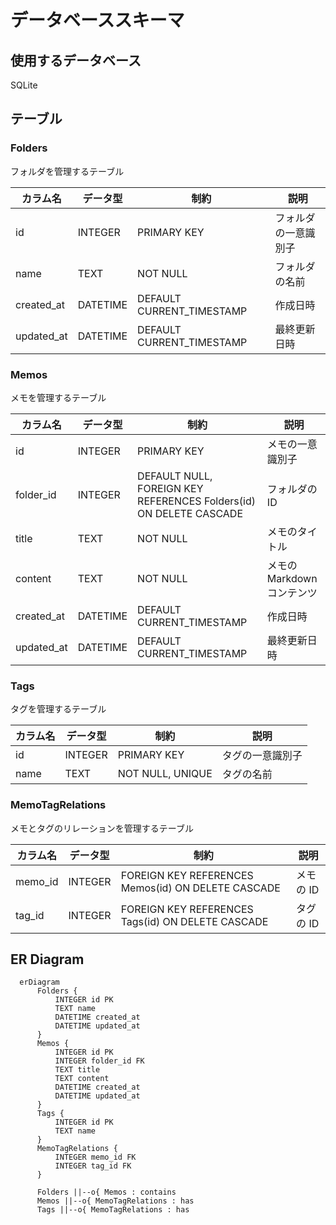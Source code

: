 # データベーススキーマ

## 使用するデータベース

SQLite

## テーブル

### Folders

フォルダを管理するテーブル

| カラム名   | データ型 | 制約                      | 説明                 |
| ---------- | -------- | ------------------------- | -------------------- |
| id         | INTEGER  | PRIMARY KEY               | フォルダの一意識別子 |
| name       | TEXT     | NOT NULL                  | フォルダの名前       |
| created_at | DATETIME | DEFAULT CURRENT_TIMESTAMP | 作成日時             |
| updated_at | DATETIME | DEFAULT CURRENT_TIMESTAMP | 最終更新日時         |

### Memos

メモを管理するテーブル

| カラム名   | データ型 | 制約                                                               | 説明                       |
| ---------- | -------- | ------------------------------------------------------------------ | -------------------------- |
| id         | INTEGER  | PRIMARY KEY                                                        | メモの一意識別子           |
| folder_id  | INTEGER  | DEFAULT NULL, FOREIGN KEY REFERENCES Folders(id) ON DELETE CASCADE | フォルダの ID              |
| title      | TEXT     | NOT NULL                                                           | メモのタイトル             |
| content    | TEXT     | NOT NULL                                                           | メモの Markdown コンテンツ |
| created_at | DATETIME | DEFAULT CURRENT_TIMESTAMP                                          | 作成日時                   |
| updated_at | DATETIME | DEFAULT CURRENT_TIMESTAMP                                          | 最終更新日時               |

### Tags

タグを管理するテーブル

| カラム名 | データ型 | 制約             | 説明             |
| -------- | -------- | ---------------- | ---------------- |
| id       | INTEGER  | PRIMARY KEY      | タグの一意識別子 |
| name     | TEXT     | NOT NULL, UNIQUE | タグの名前       |

### MemoTagRelations

メモとタグのリレーションを管理するテーブル

| カラム名 | データ型 | 制約                                               | 説明      |
| -------- | -------- | -------------------------------------------------- | --------- |
| memo_id  | INTEGER  | FOREIGN KEY REFERENCES Memos(id) ON DELETE CASCADE | メモの ID |
| tag_id   | INTEGER  | FOREIGN KEY REFERENCES Tags(id) ON DELETE CASCADE  | タグの ID |

## ER Diagram

```mermaid
  erDiagram
      Folders {
          INTEGER id PK
          TEXT name
          DATETIME created_at
          DATETIME updated_at
      }
      Memos {
          INTEGER id PK
          INTEGER folder_id FK
          TEXT title
          TEXT content
          DATETIME created_at
          DATETIME updated_at
      }
      Tags {
          INTEGER id PK
          TEXT name
      }
      MemoTagRelations {
          INTEGER memo_id FK
          INTEGER tag_id FK
      }

      Folders ||--o{ Memos : contains
      Memos ||--o{ MemoTagRelations : has
      Tags ||--o{ MemoTagRelations : has
```
